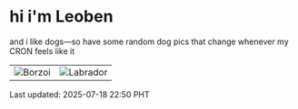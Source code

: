 # hi i'm Leoben

and i like dogs—so have some random dog pics that change whenever my CRON feels like it

|  |  |
|--------|----------|
| ![Borzoi](https://random-dog-vercel.vercel.app/api/random-borzoi?v=1752850247) | ![Labrador](https://random-dog-vercel.vercel.app/api/random-labrador?v=1752850247) |

Last updated: 2025-07-18 22:50 PHT
